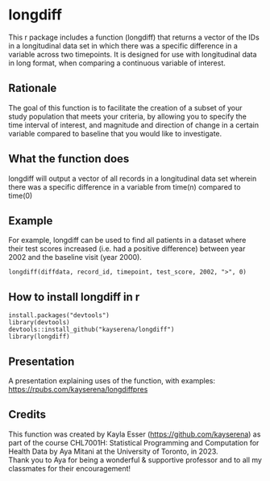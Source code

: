 # longdiff
This r package includes a function (longdiff) that returns a vector of the IDs in a longitudinal data set in which there was a specific difference in a variable across two timepoints. 
It is designed for use with longitudinal data in long format, when comparing a continuous variable of interest.

## Rationale
The goal of this function is to facilitate the creation of a subset of your study population that meets your criteria, by allowing you to specify the time interval of interest, and magnitude and direction of change in a certain variable compared to baseline that you would like to investigate. 

## What the function does
longdiff will output a vector of all records in a longitudinal data set wherein there was a specific difference in a variable from time(n) compared to time(0)

## Example
For example, longdiff can be used to find all patients in a dataset where their test scores increased (i.e. had a positive difference) between year 2002 and the baseline visit (year 2000).
```{r}
longdiff(diffdata, record_id, timepoint, test_score, 2002, ">", 0)
```

## How to install longdiff in r
```{r}
install.packages("devtools")
library(devtools)
devtools::install_github("kayserena/longdiff")
library(longdiff)
```

## Presentation
A presentation explaining uses of the function, with examples: 
https://rpubs.com/kayserena/longdiffpres

## Credits
This function was created by Kayla Esser (https://github.com/kayserena) as part of the course CHL7001H: Statistical Programming and Computation for Health Data by Aya Mitani at the University of Toronto, in 2023.
\
Thank you to Aya for being a wonderful & supportive professor and to all my classmates for their encouragement!
